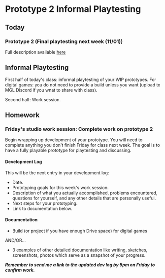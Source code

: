 # Prototype 2 Informal Playtesting

## Today

### Prototype 2 (Final playtesting next week (11/01))
Full description available [here](https://docs.google.com/document/d/1aw8XT93AwfH46Ua1GScX28yFrOn90XXJ3CzeqI-9LFE/edit?usp=sharing)

## Informal Playtesting
First half of today's class: informal playtesting of your WIP prototypes. For digital games: you do not need to provide a build unless you want (upload to MGL Discord if you wnat to share with class).

Second half: Work session.

## Homework

### Friday's studio work session: Complete work on prototype 2
Begin wrapping up development of your prototype. You will need to complete anything you don't finish Friday for class next week. The goal is to have a fully playable prototype for playtesting and discussing.

#### Development Log

This will be the next entry in your development log:
- Date.
- Prototyping goals for this week's work session.
- Description of what you actually accomplished, problems encountered, questions for yourself, and any other details that are personally useful.
- Next steps for your prototyping.
- Link to documentation below.

#### Documentation
- Build (or project if you have enough Drive space) for digital games

AND/OR...

- 3 examples of other detailed documentation like writing, sketches, screenshots, photos which serve as a snapshot of your progress.

***Remember to send me a link to the updated dev log by 5pm on Friday to confirm work.***

&nbsp;
